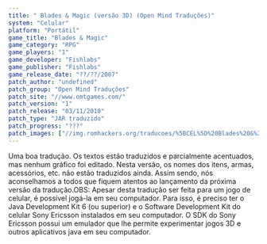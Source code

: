 ```yaml
---
title: " Blades & Magic (versão 3D) (Open Mind Traduções)"
system: "Celular"
platform: "Portátil"
game_title: "Blades & Magic"
game_category: "RPG"
game_players: "1"
game_developer: "Fishlabs"
game_publisher: "Fishlabs"
game_release_date: "??/??/2007"
patch_author: "undefined"
patch_group: "Open Mind Traduções"
patch_site: "//www.omtgames.com/"
patch_version: "1"
patch_release: "03/11/2010"
patch_type: "JAR traduzido"
patch_progress: "???"
patch_images: ["//img.romhackers.org/traducoes/%5BCEL%5D%20Blades%20&%20Magic%20-%20Open%20Mind%20Tradu%C3%A7%C3%B5es%20-%204.png","//img.romhackers.org/traducoes/%5BCEL%5D%20Blades%20&%20Magic%20-%20Open%20Mind%20Tradu%C3%A7%C3%B5es%20-%205.png","//img.romhackers.org/traducoes/%5BCEL%5D%20Blades%20&%20Magic%20-%20Open%20Mind%20Tradu%C3%A7%C3%B5es%20-%206.png"]
---
```

Uma boa tradução. Os textos estão traduzidos e parcialmente acentuados, mas nenhum gráfico foi editado. Nesta versão, os nomes dos itens, armas, acessórios, etc. não estão traduzidos ainda. Assim sendo, nós aconselhamos a todos que fiquem atentos ao lançamento da próxima versão da tradução.OBS: Apesar desta tradução ser feita para um jogo de celular, é possível jogá-la em seu computador. Para isso, é preciso ter o Java Development Kit 6 (ou superior) e o Software Development Kit do celular Sony Ericsson instalados em seu computador. O SDK do Sony Ericsson possui um emulador que lhe permite experimentar jogos 3D e outros aplicativos java em seu computador.